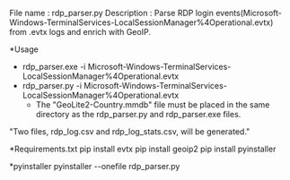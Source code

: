 


File name    : rdp_parser.py
Description  : Parse RDP login events(Microsoft-Windows-TerminalServices-LocalSessionManager%4Operational.evtx) from .evtx logs and enrich with GeoIP.

*Usage
- rdp_parser.exe -i Microsoft-Windows-TerminalServices-LocalSessionManager%4Operational.evtx
- rdp_parser.py -i Microsoft-Windows-TerminalServices-LocalSessionManager%4Operational.evtx
  * The "GeoLite2-Country.mmdb" file must be placed in the same directory as the rdp_parser.py and rdp_parser.exe files.

"Two files, rdp_log.csv and rdp_log_stats.csv, will be generated."


*Requirements.txt
pip install evtx
pip install geoip2
pip install pyinstaller

*pyinstaller 
pyinstaller --onefile rdp_parser.py


